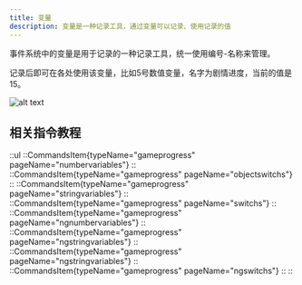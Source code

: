 ```yaml
---
title: 变量
description: 变量是一种记录工具，通过变量可以记录、使用记录的值
---
```


事件系统中的变量是用于记录的一种记录工具，统一使用编号-名称来管理。

记录后即可在各处使用该变量，比如5号数值变量，名字为剧情进度，当前的值是15。

![alt text](https://cdn.gcw.wiki/gcw/image/zh_hans/getting-started/15.event/2.variables/image.png)

## 相关指令教程

::ul
  ::CommandsItem{typeName="gameprogress" pageName="numbervariables"}
  ::
  ::CommandsItem{typeName="gameprogress" pageName="objectswitchs"}
  ::
  ::CommandsItem{typeName="gameprogress" pageName="stringvariables"}
  ::
  ::CommandsItem{typeName="gameprogress" pageName="switchs"}
  ::
  ::CommandsItem{typeName="gameprogress" pageName="ngnumbervariables"}
  ::
  ::CommandsItem{typeName="gameprogress" pageName="ngstringvariables"}
  ::
  ::CommandsItem{typeName="gameprogress" pageName="ngstringvariables"}
  ::
  ::CommandsItem{typeName="gameprogress" pageName="ngswitchs"}
  ::
::
